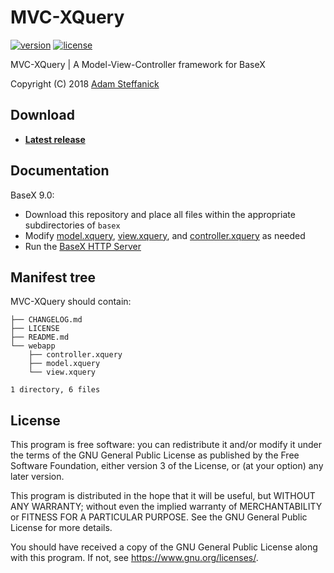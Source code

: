 # MVC-XQuery

[![version][version-badge]][CHANGELOG] [![license][license-badge]][LICENSE]

MVC-XQuery | A Model-View-Controller framework for BaseX 

Copyright (C) 2018 [Adam Steffanick](https://www.steffanick.com/adam/)

## Download
* [**Latest release**](https://github.com/AdamSteffanick/mvc-xquery/releases/latest)

## Documentation
BaseX 9.0:

* Download this repository and place all files within the appropriate subdirectories of `basex`
* Modify [model.xquery], [view.xquery], and [controller.xquery] as needed
* Run the [BaseX HTTP Server](http://docs.basex.org/wiki/Startup#HTTP_Server)

## Manifest tree
MVC-XQuery should contain:

```mvc-xquery
├── CHANGELOG.md
├── LICENSE
├── README.md
└── webapp
    ├── controller.xquery
    ├── model.xquery
    └── view.xquery

1 directory, 6 files
```

## License
This program is free software: you can redistribute it and/or modify it under the terms of the GNU General Public License as published by the Free Software Foundation, either version 3 of the License, or (at your option) any later version.

This program is distributed in the hope that it will be useful, but WITHOUT ANY WARRANTY; without even the implied warranty of MERCHANTABILITY or FITNESS FOR A PARTICULAR PURPOSE. See the GNU General Public License for more details.

You should have received a copy of the GNU General Public License along with this program. If not, see <https://www.gnu.org/licenses/>.

[CHANGELOG]: ./CHANGELOG.md
[version-badge]: https://img.shields.io/badge/mvc--xquery-v0.0.2-0038e2.svg?style=flat-square
[LICENSE]: ./LICENSE
[license-badge]: https://img.shields.io/badge/license-GPL-0038e2.svg?style=flat-square
[model.xquery]: ./model.xquery
[view.xquery]: ./view.xquery
[controller.xquery]: ./controller.xquery